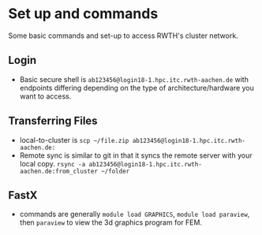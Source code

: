 # Set up and commands

Some basic commands and set-up to access RWTH's cluster network.

## Login

* Basic secure shell is `ab123456@login18-1.hpc.itc.rwth-aachen.de` with endpoints differing depending on the type of architecture/hardware you want to access.

## Transferring Files

* local-to-cluster is `scp ~/file.zip ab123456@login18-1.hpc.itc.rwth-aachen.de:`
* Remote sync is similar to git in that it syncs the remote server with your local copy. `rsync -a ab123456@login18-1.hpc.itc.rwth-aachen.de:from_cluster ~/folder`

## FastX

* commands are generally `module load GRAPHICS`, `module load paraview`, then `paraview` to view the 3d graphics program for FEM.

